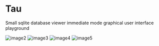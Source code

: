 # Tau
Small sqlite database viewer immediate mode graphical user interface playground

![image2](https://github.com/user-attachments/assets/1fbba7e2-d75b-4caf-aea4-1bebda188b07)
![image3](https://github.com/user-attachments/assets/7b0e2670-465a-421a-b311-85c7c404bc58)
![image4](https://github.com/user-attachments/assets/d3bc2253-2d47-4198-9996-be82e29ea13d)
![image5](https://github.com/user-attachments/assets/b21f5bd4-c9cd-41e3-97f3-c9ebe6cb99f0)

